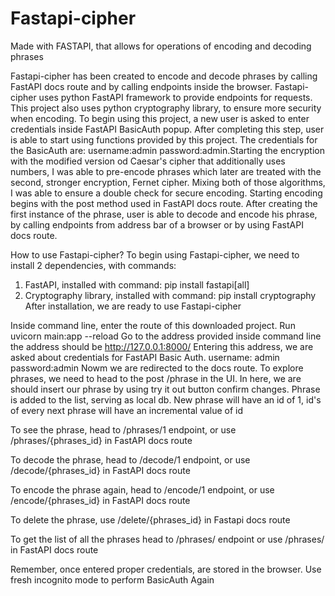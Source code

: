 # Fastapi-cipher
Made with FASTAPI, that allows for operations of encoding and decoding phrases

Fastapi-cipher has been created to encode and decode phrases by calling FastAPI docs route and by calling endpoints inside the browser.
Fastapi-cipher uses python FastAPI framework to provide endpoints for requests. This project also uses python cryptography library, to ensure more security when encoding.
To begin using this project, a new user is asked to enter credentials inside FastAPI BasicAuth popup. After completing this step, user is able to start using functions 
provided by this project. The credentials for the BasicAuth are: username:admin password:admin.Starting the encryption with the modified version od Caesar's cipher that additionally uses numbers, I was able to pre-encode phrases which later are
treated with the second, stronger encryption, Fernet cipher. Mixing both of those algorithms, I was able to ensure a double check for secure encoding. Starting encoding begins
with the post method used in FastAPI docs route. After creating the first instance of the phrase, user is able to decode and encode his phrase, by calling endpoints from address
bar of a browser or by using FastAPI docs route.




How to use Fastapi-cipher?
To begin using Fastapi-cipher, we need to install 2 dependencies, with commands:
1. FastAPI, installed with command:
pip install fastapi[all]
2. Cryptography library, installed with command:
pip install cryptography
After installation, we are ready to use Fastapi-cipher

Inside command line, enter the route of this downloaded project.
Run uvicorn main:app --reload
Go to the address provided inside command line
the address should be http://127.0.0.1:8000/
Entering this address, we are asked about credentials for FastAPI Basic Auth. username: admin password:admin
Nowm we are redirected to the docs route. 
To explore phrases, we need to head to the post /phrase in the UI. In here, we are should insert our phrase by using try it out button confirm changes.
Phrase is added to the list, serving as local db.
New phrase will have an id of 1, id's of every next phrase will have an incremental value of id

To see the phrase, head to /phrases/1 endpoint, or use /phrases/{phrases_id} in FastAPI docs route

To decode the phrase, head to /decode/1 endpoint, or use /decode/{phrases_id} in FastAPI docs route

To encode the phrase again, head to /encode/1 endpoint, or use /encode/{phrases_id} in FastAPI docs route

To delete the phrase, use /delete/{phrases_id} in Fastapi docs route

To get the list of all the phrases head to /phrases/ endpoint or use /phrases/ in FastAPI docs route

Remember, once entered proper credentials, are stored in the browser. Use fresh incognito mode to perform BasicAuth Again
